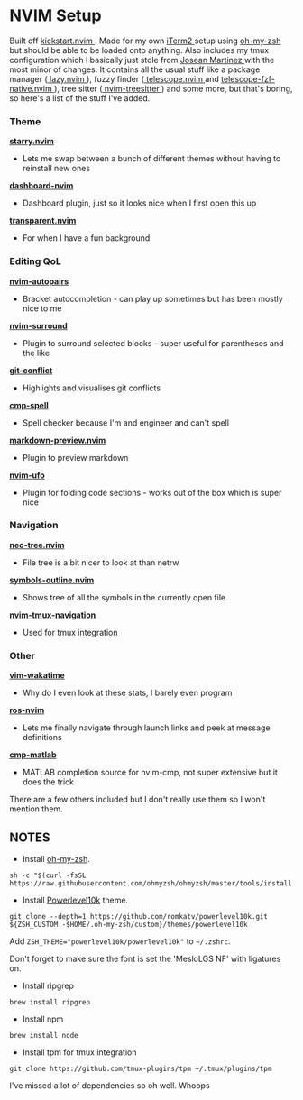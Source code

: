 # NVIM Setup

Built off [ kickstart.nvim ]( https://github.com/nvim-lua/kickstart.nvim ). Made for my own
[ iTerm2 ]( https://iterm2.com/ ) setup using [ oh-my-zsh ]( https://ohmyz.sh/ ) but should 
be able to be loaded onto anything. Also includes my tmux configuration which I basically 
just stole from [ Josean Martinez ]( https://youtu.be/U-omALWIBos ) with the most minor of 
changes. It contains all the usual stuff like a package manager 
([ lazy.nvim ]( https://github.com/folke/lazy.nvim )), fuzzy finder 
([ telescope.nvim ]( https://github.com/nvim-telescope/telescope.nvim ) and 
[ telescope-fzf-native.nvim ]( https://github.com/nvim-telescope/telescope-fzf-native.nvim )),
tree sitter ([ nvim-treesitter ]( https://github.com/nvim-treesitter/nvim-treesitter )) and
some more, but that's boring, so here's a list of the stuff I've added.

### Theme

**[ starry.nvim ]( https://github.com/ray-x/starry.nvim )**
- Lets me swap between a bunch of different themes without having to reinstall new ones

**[ dashboard-nvim ]( https://github.com/nvimdev/dashboard-nvim )**
- Dashboard plugin, just so it looks nice when I first open this up

**[ transparent.nvim ]( https://github.com/xiyaowong/transparent.nvim )**
- For when I have a fun background

### Editing QoL

**[ nvim-autopairs ]( https://github.com/windwp/nvim-autopairs )**
- Bracket autocompletion - can play up sometimes but has been mostly nice to me

**[ nvim-surround ]( https://github.com/kylechui/nvim-surround )**
- Plugin to surround selected blocks - super useful for parentheses and the like

**[ git-conflict ]( https://github.com/akinsho/git-conflict.nvim )**
- Highlights and visualises git conflicts

**[ cmp-spell ]( https://github.com/f3fora/cmp-spell )**
- Spell checker because I'm and engineer and can't spell

**[ markdown-preview.nvim ]( https://github.com/iamcco/markdown-preview.nvim )**
- Plugin to preview markdown

**[ nvim-ufo ]( https://github.com/kevinhwang91/nvim-ufo )**
- Plugin for folding code sections - works out of the box which is super nice

### Navigation

**[ neo-tree.nvim ]( https://github.com/nvim-neo-tree/neo-tree.nvim )**
- File tree is a bit nicer to look at than netrw

**[ symbols-outline.nvim ]( https://github.com/simrat39/symbols-outline.nvim )**
- Shows tree of all the symbols in the currently open file

**[ nvim-tmux-navigation ]( https://github.com/alexghergh/nvim-tmux-navigation )**
- Used for tmux integration

### Other

**[ vim-wakatime ]( https://github.com/wakatime/vim-wakatime )**
- Why do I even look at these stats, I barely even program

**[ ros-nvim ]( https://github.com/taDachs/ros-nvim )**
- Lets me finally navigate through launch links and peek at message definitions

**[ cmp-matlab ]( https://github.com/mstanciu552/cmp-matlab )**
- MATLAB completion source for nvim-cmp, not super extensive but it does the trick

There are a few others included but I don't really use them so I won't mention them.

## NOTES
- Install [oh-my-zsh](https://ohmyz.sh/).
```
sh -c "$(curl -fsSL https://raw.githubusercontent.com/ohmyzsh/ohmyzsh/master/tools/install.sh)"
```

- Install [Powerlevel10k](https://github.com/romkatv/powerlevel10k#oh-my-zsh) theme.
```
git clone --depth=1 https://github.com/romkatv/powerlevel10k.git ${ZSH_CUSTOM:-$HOME/.oh-my-zsh/custom}/themes/powerlevel10k
```

Add `ZSH_THEME="powerlevel10k/powerlevel10k"` to `~/.zshrc`.

Don't forget to make sure the font is set the 'MesloLGS NF' with ligatures on.

- Install ripgrep
```
brew install ripgrep
```

- Install npm
```
brew install node
```

- Install tpm for tmux integration
```
git clone https://github.com/tmux-plugins/tpm ~/.tmux/plugins/tpm
```

I've missed a lot of dependencies so oh well. Whoops
